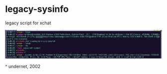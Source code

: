 # legacy-sysinfo
legacy script for xchat

<p align="center">
  <img src="docs/sys.jpeg" alt="screenshot from 2002 or so. I thought i was super cool" />
</p>
^ undernet, 2002

